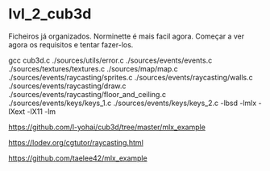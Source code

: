 # lvl_2_cub3d

Ficheiros já organizados. Norminette é mais facil agora.
Começar a ver agora os requisitos e tentar fazer-los.

gcc cub3d.c ./sources/utils/error.c ./sources/events/events.c ./sources/textures/textures.c  ./sources/map/map.c ./sources/events/raycasting/sprites.c ./sources/events/raycasting/walls.c ./sources/events/raycasting/draw.c ./sources/events/raycasting/floor_and_ceiling.c  ./sources/events/keys/keys_1.c ./sources/events/keys/keys_2.c -lbsd -lmlx -lXext -lX11 -lm




https://github.com/l-yohai/cub3d/tree/master/mlx_example

https://lodev.org/cgtutor/raycasting.html

https://github.com/taelee42/mlx_example

